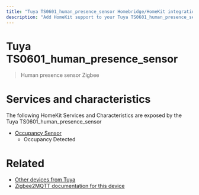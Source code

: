 ```yaml
---
title: "Tuya TS0601_human_presence_sensor Homebridge/HomeKit integration"
description: "Add HomeKit support to your Tuya TS0601_human_presence_sensor, using Homebridge, Zigbee2MQTT and homebridge-z2m."
---
```

<!---
This file has been GENERATED using src/docgen/docgen.ts
DO NOT EDIT THIS FILE MANUALLY!
-->
# Tuya TS0601_human_presence_sensor
> Human presence sensor Zigbee


# Services and characteristics
The following HomeKit Services and Characteristics are exposed by
the Tuya TS0601_human_presence_sensor

* [Occupancy Sensor](../../sensors.md)
  * Occupancy Detected


# Related
* [Other devices from Tuya](../index.md#tuya)
* [Zigbee2MQTT documentation for this device](https://www.zigbee2mqtt.io/devices/TS0601_human_presence_sensor.html)
